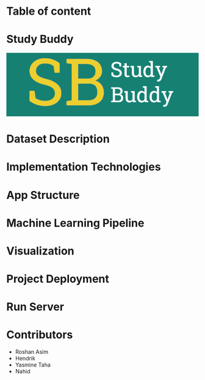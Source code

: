 # Table of content
# Study Buddy
![This is an image](/assets/images/logo.png)
# Dataset Description
# Implementation Technologies
# App Structure
# Machine Learning Pipeline
# Visualization
# Project Deployment
# Run Server
# Contributors
- Roshan Asim
- Hendrik
- Yasmine Taha
- Nahid

